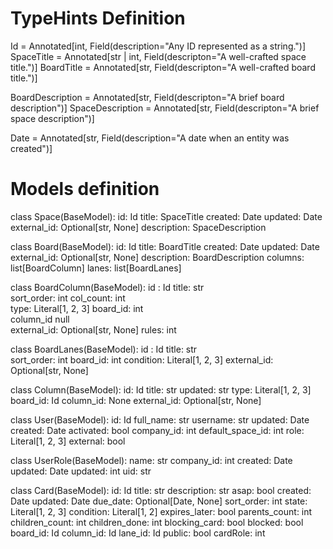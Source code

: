# TypeHints Definition
Id = Annotated[int, Field(description="Any ID represented as a string.")]
SpaceTitle = Annotated[str | int, Field(descripton="A well-crafted space title.")]
BoardTitle = Annotated[str, Field(descripton="A well-crafted board title.")]

BoardDescription = Annotated[str, Field(descripton="A brief board description")]
SpaceDescription = Annotated[str, Field(descripton="A brief space description")]

Date = Annotated[str, Field(description="A date when an entity was created")]


# Models definition

class Space(BaseModel):
    id: Id
    title: SpaceTitle
    created: Date
    updated: Date
    external_id: Optional[str, None]
    description: SpaceDescription

class Board(BaseModel):
    id: Id
    title: BoardTitle
    created: Date
    updated: Date
    external_id: Optional[str, None]
    description: BoardDescription
    columns: list[BoardColumn]
    lanes: list[BoardLanes]

class BoardColumn(BaseModel):
    id : Id	
    title: str	
    sort_order: int
    col_count: int	
    type: Literal[1, 2, 3]
    board_id: int	 
    column_id	null	
    external_id: Optional[str, None]
    rules: int


class BoardLanes(BaseModel):
    id : Id	
    title: str	
    sort_order: int
    board_id: int
    condition: Literal[1, 2, 3]
    external_id: Optional[str, None]

class Column(BaseModel):
    id: Id
    title: str
    updated: str
    type: Literal[1, 2, 3]
    board_id: Id
    column_id: None
    external_id: Optional[str, None]


class User(BaseModel):
    id: Id
    full_name: str
    username: str
    updated: Date
    created: Date
    activated: bool
    company_id: int
    default_space_id: int
    role: Literal[1, 2, 3]
    external: bool


class UserRole(BaseModel):
    name: str
    company_id: int
    created: Date
    updated: Date
    updated: int
    uid: str


class Card(BaseModel):
    id: Id
    title: str
    description: str
    asap: bool
    created: Date
    updated: Date
    due_date: Optional[Date, None]
    sort_order: int
    state: Literal[1, 2, 3]
    condition: Literal[1, 2]
    expires_later: bool
    parents_count: int
    children_count: int
    children_done: int
    blocking_card: bool
    blocked: bool
    board_id: Id
    column_id: Id
    lane_id: Id
    public: bool
    cardRole: int